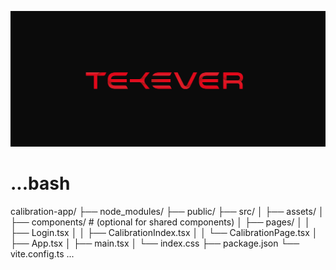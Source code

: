 ![screenshot](public/logo.png)

# ...bash

calibration-app/
├── node_modules/
├── public/
├── src/
│ ├── assets/
│ ├── components/ # (optional for shared components)
│ ├── pages/
│ │ ├── Login.tsx
│ │ ├── CalibrationIndex.tsx
│ │ └── CalibrationPage.tsx
│ ├── App.tsx
│ ├── main.tsx
│ └── index.css
├── package.json
└── vite.config.ts
...
